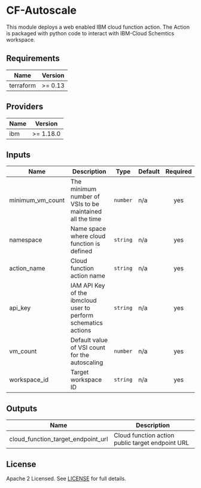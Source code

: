 # CF-Autoscale

This module deploys a web enabled IBM cloud function action. The Action is packaged with python code to interact with IBM-Cloud Schemtics workspace.

## Requirements

| Name | Version |
|------|---------|
| terraform | >= 0.13 |


## Providers

| Name | Version |
|------|---------|
| ibm | >= 1.18.0 |

## Inputs

| Name | Description | Type | Default | Required |
|------|-------------|------|---------|:--------:|
| minimum\_vm\_count | The minimum number of VSIs to be maintained all the time | `number` | n/a | yes |
| namespace | Name space where cloud function is defined | `string` | n/a | yes |
| action\_name | Cloud function action name | `string` | n/a | yes |
| api\_key | IAM API Key of the ibmcloud user to perform schematics actions | `string` | n/a | yes |
| vm\_count | Default value of VSI count for the autoscaling | `number` | n/a | yes |
| workspace\_id | Target workspace ID | `string` | n/a | yes |


## Outputs

| Name | Description |
|------|-------------|
| cloud\_function\_target\_endpoint\_url | Cloud function action public target endpoint URL |

## License

Apache 2 Licensed. See [LICENSE](LICENSE) for full details.

